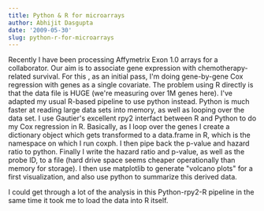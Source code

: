 ```yaml
---
title: Python & R for microarrays
author: Abhijit Dasgupta
date: '2009-05-30'
slug: python-r-for-microarrays
---
```


Recently I have been processing Affymetrix Exon 1.0 arrays for a collaborator. Our aim is to associate gene expression with chemotherapy-related survival. For this , as an initial pass, I'm doing gene-by-gene Cox regression with genes as a single covariate. The problem using R directly is that the data file is HUGE (we're measuring over 1M genes here). I've adapted my usual R-based pipeline to use python instead. Python is much faster at reading large data sets into memory, as well as looping over the data set. I use Gautier's excellent rpy2 interfact between R and Python to do my Cox regression in R. Basically, as I loop over the genes I create a dictionary object which gets transformed to a data.frame in R, which is the namespace on which I run coxph. I then pipe back the p-value and hazard ratio to python. Finally I write the hazard ratio and p-value, as well as the probe ID, to a file (hard drive space seems cheaper operationally than memory for storage). I then use matplotlib to generate "volcano plots" for a first visualization, and also use python to summarize this derived data.

I could get through a lot of the analysis in this Python-rpy2-R pipeline in the same time it took me to load the data into R itself.
